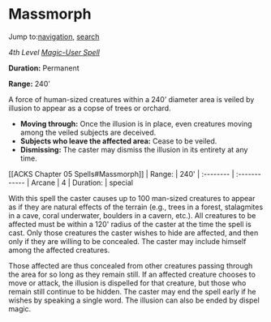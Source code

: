 # Massmorph

Jump to:[navigation](https://oldschoolessentials.necroticgnome.com/srd/index.php/Massmorph#mw-navigation), [search](https://oldschoolessentials.necroticgnome.com/srd/index.php/Massmorph#p-search)

_4th Level [Magic-User Spell](https://oldschoolessentials.necroticgnome.com/srd/index.php/Magic-User_Spells "Magic-User Spells")_

**Duration:** Permanent

**Range:** 240’

A force of human-sized creatures within a 240’ diameter area is veiled by illusion to appear as a copse of trees or orchard.

-   **Moving through:** Once the illusion is in place, even creatures moving among the veiled subjects are deceived.
-   **Subjects who leave the affected area:** Cease to be veiled.
-   **Dismissing:** The caster may dismiss the illusion in its entirety at any time.

[[ACKS Chapter 05 Spells#Massmorph]]
| Range:    | 240'
| :-------- | :------------
| Arcane    | 4
| Duration: | special

With this spell the caster causes up to 100 man-sized creatures to appear as if they are natural effects of the terrain (e.g., trees in a forest, stalagmites in a cave, coral underwater, boulders in a cavern, etc.). All creatures to be affected must be within a 120' radius of the caster at the time the spell is cast. Only those creatures the caster wishes to hide are affected, and then only if they are willing to be concealed. The caster may include himself among the affected creatures.

Those affected are thus concealed from other creatures passing through the area for so long as they remain still. If an affected creature chooses to move or attack, the illusion is dispelled for that creature, but those who remain still continue to be hidden. The caster may end the spell early if he wishes by speaking a single word. The illusion can also be ended by dispel magic.